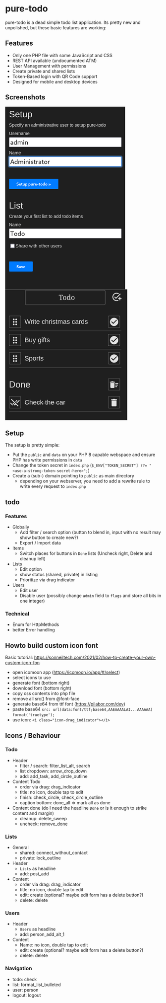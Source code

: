 # pure-todo
pure-todo is a dead simple todo list application. Its pretty new and unpolished, but these basic features are working:

## Features
- Only one PHP file with some JavaScript and CSS
- REST API available (undocumented ATM)
- User Management with permissions
- Create private and shared lists
- Token-Based login with QR Code support
- Designed for mobile and desktop devices

## Screenshots

<img src="img/01_setup.png" alt="Setup" width="387" height="294"  style="display: block"/> 
<img src="img/02_create_list.png" alt="Create lists" width="387" height="294" style="display: block"  /> 
<img src="img/03_todo.png" alt="Todo overview" width="394" height="422" style="display: block"/>

## Setup
The setup is pretty simple:


- Put the `public` and `data` on your PHP 8 capable webspace and ensure PHP has write permissions in `data`
- Change the token secret in `index.php` (`$_ENV["TOKEN_SECRET"] ??= "<use-a-strong-token-secret-here>";`)
- Create a (sub-) domain pointing to `public` as main directory
  - depending on your webserver, you need to add a rewrite rule to write every request to `index.php`



## todo

### Features
- Globally
  - Add filter / search option (button to blend in, input with no result may show button to create new?)
  - Export / Import data
- Items
  - Switch places for buttons in `Done` lists (Uncheck right, Delete and cleanup left)
- Lists
  - Edit option
  - show status (shared, private) in listing
  - Prioritize via drag indicator
- Users
  - Edit user
  - Disable user (possibly change `admin` field to `flags` and store all bits in one integer)
  
### Technical

- Enum for HttpMethods
- better Error handling

## Howto build custom icon font
Basic tutorial: https://sonneiltech.com/2021/02/how-to-create-your-own-custom-icon-fon

- open icomoon app (https://icomoon.io/app/#/select)
- select icons to use
- generate font (bottom right)
- download font (bottom right)
- copy css contents into php file
- remove all src() from @font-face
- generate base64 from ttf font (https://pilabor.com/dev)
- paste base64 `src: url(data:font/ttf;base64,AAEAAAALAI...AAAAAA) format('truetype');`
- use icon: `<i class="icon-drag_indicator"></i>`



## Icons / Behaviour
### Todo
- Header
  - filter / search: filter_list_alt, search
  - list dropdown: arrow_drop_down
  - add: add_task, add_circle_outline
- Content Todo
  - order via drag: drag_indicator
  - title: no icon, double tap to edit
  - finish: check_circle, check_circle_outline
  - caption bottom: done_all => mark all as done
- Content done (do I need the headline `Done` or is it enough to strike content and margin)
  - cleanup: delete_sweep
  - uncheck: remove_done

### Lists
- General
  - shared: connect_without_contact
  - private: lock_outline
- Header
  - `Lists` as headline
  - add: post_add
- Content
  - order via drag: drag_indicator
  - title: no icon, double tap to edit
  - edit: create (optional? maybe edit form has a delete button?)
  - delete: delete

### Users
- Header
    - `Users` as headline
    - add: person_add_alt_1
- Content
    - Name: no icon, double tap to edit
    - edit: create (optional? maybe edit form has a delete button?)
    - delete: delete


### Navigation
- todo: check
- list: format_list_bulleted
- user: person
- logout: logout
